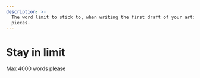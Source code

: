 ```yaml
---
description: >-
  The word limit to stick to, when writing the first draft of your article
  pieces.
---
```


# Stay in limit

Max 4000 words please
